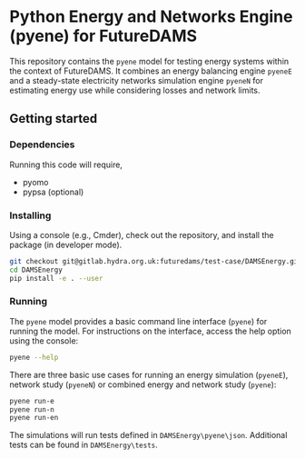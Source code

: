 # Python Energy and Networks Engine (pyene) for FutureDAMS

This repository contains the `pyene` model for testing energy systems within
the context of FutureDAMS. It combines an energy balancing engine `pyeneE` and
a steady-state electricity networks simulation engine `pyeneN` for estimating 
energy use while considering losses and network limits. 


## Getting started

### Dependencies

Running this code will require,

- pyomo
- pypsa (optional)


### Installing

Using a console (e.g., Cmder), check out the repository, and install the 
package (in developer mode).

```bash
git checkout git@gitlab.hydra.org.uk:futuredams/test-case/DAMSEnergy.git
cd DAMSEnergy
pip install -e . --user
```


### Running

The `pyene` model provides a basic command line interface (`pyene`) for running
the model. For instructions on the interface, access the help option using the
console:

```bash
pyene --help
```

There are three basic use cases for running an energy simulation (`pyeneE`),
network study (`pyeneN`) or combined energy and network study (`pyene`): 

```bash
pyene run-e
pyene run-n
pyene run-en
```

The simulations will run tests defined in `DAMSEnergy\pyene\json`. Additional
tests can be found in `DAMSEnergy\tests`.